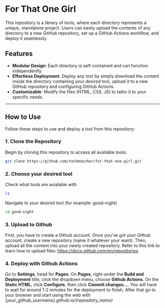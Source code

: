 # For That One Girl

This repository is a library of tools, where each directory represents a unique, standalone project. Users can easily upload the contents of any directory to a new GitHub repository, set up a GitHub Actions workflow, and deploy it seamlessly.

## Features
- **Modular Design**: Each directory is self-contained and can function independently.
- **Effortless Deployment**: Deploy any tool by simply download the content inside the directory containing your desired tool, upload it to a new GitHub repository and configuring GitHub Actions.
- **Customizable**: Modify the files (HTML, CSS, JS) to tailor it to your specific needs.

---

## How to Use

Follow these steps to use and deploy a tool from this repository:

### 1. Clone the Repository
Begin by cloning this repository to access all available tools:
```bash
git clone https://github.com/techmoocher/for-that-one-girl.git
```

### 2. Choose your desired tool
Check what tools are avialable with
```bash
ls
```
Navigate to your desired tool (for example: good-night)
```bash
cd good-night
```

### 3. Upload to Github
First, you have to create a Github account. Once you've got your Github account, create a new repository (name it whatever your want). Then, upload all the content into your newly created repository.
Refer to this link to learn how to upload files: <a href="https://docs.github.com/en/repositories" target="__blank">https://docs.github.com/en/repositories</a>

### 4. Deploy with Github Actions
Go to <b>Settings</b>, head for <b>Pages</b>.
On <b>Pages</b>, right under the <b>Build and Deployment</b> title, click the dropdown menu, choose <b>Github Actions</b>. On the <b>Static HTML</b>, click <b>Configure</b>, then click <b>Commit changes...</b>. You will have to wait for around 1-2 minutes for the deployment to finish. After that go to your browser and start using the web with <i>{your_github_username}.github.io/{repository_name}</i>
